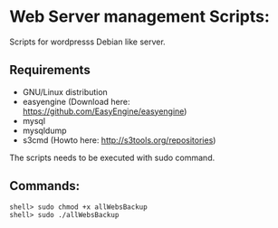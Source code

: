 Web Server management Scripts:
==============================

Scripts for wordpresss Debian like server.

Requirements
------------

- GNU/Linux distribution
- easyengine (Download here: https://github.com/EasyEngine/easyengine)
- mysql
- mysqldump
- s3cmd (Howto here: http://s3tools.org/repositories)

The scripts needs to be executed with sudo command.

Commands:
---------
    shell> sudo chmod +x allWebsBackup
    shell> sudo ./allWebsBackup
